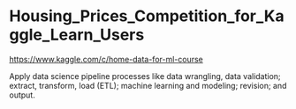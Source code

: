 # Housing_Prices_Competition_for_Kaggle_Learn_Users

https://www.kaggle.com/c/home-data-for-ml-course

Apply data science pipeline processes like data wrangling, data validation; extract, transform, load (ETL); machine learning and modeling; revision; and output.
